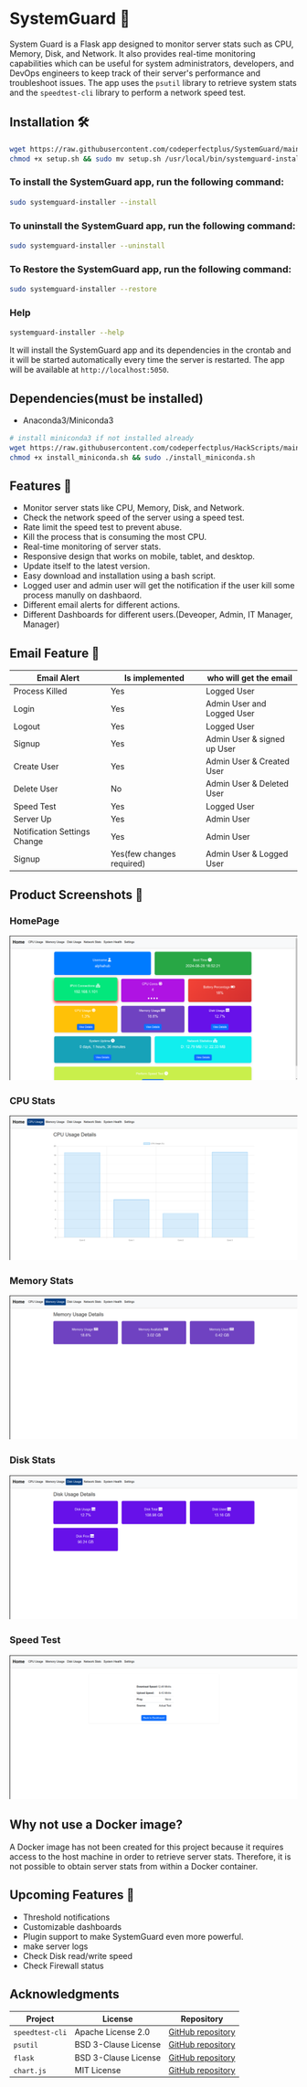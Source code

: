 # SystemGuard 💂

System Guard is a Flask app designed to monitor server stats such as CPU, Memory, Disk, and Network. It also provides real-time monitoring capabilities which can be useful for system administrators, developers, and DevOps engineers to keep track of their server's performance and troubleshoot issues. The app uses the `psutil` library to retrieve system stats and the `speedtest-cli` library to perform a network speed test.

## Installation 🛠️

```bash
wget https://raw.githubusercontent.com/codeperfectplus/SystemGuard/main/setup.sh
chmod +x setup.sh && sudo mv setup.sh /usr/local/bin/systemguard-installer
```

### To install the SystemGuard app, run the following command:

```bash
sudo systemguard-installer --install
```

### To uninstall the SystemGuard app, run the following command:

```bash
sudo systemguard-installer --uninstall
```

### To Restore the SystemGuard app, run the following command:

```bash
sudo systemguard-installer --restore
```

### Help
    
```bash
systemguard-installer --help
```


It will install the SystemGuard app and its dependencies in the crontab and it will be started automatically every time the server is restarted. The app will be available at `http://localhost:5050`.

## Dependencies(must be installed)

- Anaconda3/Miniconda3

```bash
# install miniconda3 if not installed already
wget https://raw.githubusercontent.com/codeperfectplus/HackScripts/main/setup/install_miniconda.sh
chmod +x install_miniconda.sh && sudo ./install_miniconda.sh
```

## Features 🚀

- Monitor server stats like CPU, Memory, Disk, and Network.
- Check the network speed of the server using a speed test.
- Rate limit the speed test to prevent abuse.
- Kill the process that is consuming the most CPU.
- Real-time monitoring of server stats.
- Responsive design that works on mobile, tablet, and desktop.
- Update itself to the latest version.
- Easy download and installation using a bash script.
- Logged user and admin user will get the notification if the user kill some process manully on dashbaord.
- Different email alerts for different actions.
- Different Dashboards for different users.(Deveoper, Admin, IT Manager, Manager)

## Email Feature 📧

| Email Alert | Is implemented | who will get the email |
| ----------- | -------------- | ---------------------- |
| Process Killed | Yes | Logged User |
| Login | Yes | Admin User and Logged User |
| Logout | Yes | Logged User |
| Signup | Yes | Admin User & signed up User |
| Create User | Yes | Admin User & Created User |
| Delete User | No | Admin User & Deleted User |
| Speed Test | Yes | Logged User |
| Server Up | Yes | Admin User |
| Notification Settings Change | Yes | Admin User |
| Signup | Yes(few changes required) | Admin User & Logged User |



## Product Screenshots 📸

### HomePage

![HomePage](/src/static/images/dashboard.png)

### CPU Stats

![CPU Stats](/src/static/images/cpu.png)

### Memory Stats

![Memory Stats](/src/static/images/memory.png)

### Disk Stats

![Disk Stats](/src/static/images/disk.png)

### Speed Test

![Speed Test](/src/static/images/speedtest.png)

## Why not use a Docker image?

A Docker image has not been created for this project because it requires access to the host machine in order to retrieve server stats. Therefore, it is not possible to obtain server stats from within a Docker container.

## Upcoming Features 📅

- Threshold notifications
- Customizable dashboards
- Plugin support to make SystemGuard even more powerful.
- make server logs
- Check Disk read/write speed 
- Check Firewall status 

## Acknowledgments

| Project        | License             | Repository                                      |
| -------------- | ------------------- | ----------------------------------------------- |
| `speedtest-cli`| Apache License 2.0  | [GitHub repository](https://github.com/sivel/speedtest-cli) |
| `psutil`       | BSD 3-Clause License| [GitHub repository](https://github.com/giampaolo/psutil) |
| `flask`        | BSD 3-Clause License| [GitHub repository](https://github.com/pallets/flask) |
| `chart.js`     | MIT License         | [GitHub repository](https://github.com/chartjs/Chart.js) |

